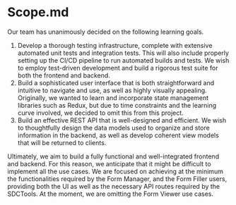 # Scope.md

Our team has unanimously decided on the following learning goals.

1. Develop a thorough testing infrastructure, complete with extensive automated unit tests and integration tests. This will also include properly setting up the CI/CD pipeline to run automated builds and tests. We wish to employ test-driven development and build a rigorous test suite for both the frontend and backend. 
2. Build a sophisticated user interface that is both straightforward and intuitive to navigate and use, as well as highly visually appealing. Originally, we wanted to learn and incorporate state management libraries such as Redux, but due to time constraints and the learning curve involved, we decided to omit this from this project.
3. Build an effective REST API that is well-designed and efficient. We wish to thoughtfully design the data models used to organize and store information in the backend, as well as develop coherent view models that will be returned to clients. 

Ultimately, we aim to build a fully functional and well-integrated frontend and backend. For this reason, we anticipate that it might be difficult to implement all the use cases. We are focused on achieving at the minimum the functionalities required by the Form Manager, and the Form Filler users, providing both the UI as well as the necessary API routes required by the SDCTools. At the moment, we are omitting the Form Viewer use cases. 
